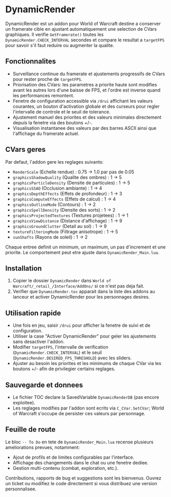 ﻿# DynamicRender

DynamicRender est un addon pour World of Warcraft destine a conserver un framerate cible en ajustant automatiquement une selection de CVars graphiques. Il verifie `GetFramerate()` toutes les `DynamicRender.CHECK_INTERVAL` secondes et compare le resultat a `targetFPS` pour savoir s'il faut reduire ou augmenter la qualite.

## Fonctionnalites
- Surveillance continue du framerate et ajustements progressifs de CVars pour rester proche de `targetFPS`.
- Priorisation des CVars: les parametres a priorite haute sont modifies avant les autres lors d'une baisse de FPS, et l'ordre est inverse quand les performances remontent.
- Fenetre de configuration accessible via `/drui` affichant les valeurs courantes, un bouton d'activation globale et des curseurs pour regler l'intervalle de controle et le seuil de tolerance.
- Ajustement manuel des priorites et des valeurs minimales directement depuis la fenetre via des boutons +/-.
- Visualisation instantanee des valeurs par des barres ASCII ainsi que l'affichage du framerate actuel.

## CVars geres
Par defaut, l'addon gere les reglages suivants:
- `RenderScale` (Echelle rendue) : 0.75 -> 1.0 par pas de 0.05
- `graphicsShadowQuality` (Qualite des ombres) : 1 -> 5
- `graphicsParticleDensity` (Densite de particules) : 1 -> 5
- `graphicsSSAO` (Occlusion ambiante) : 1 -> 4
- `graphicsDepthEffects` (Effets de profondeur) : 1 -> 3
- `graphicsComputeEffects` (Effets de calcul) : 1 -> 4
- `graphicsOutlineMode` (Contours) : 1 -> 2
- `graphicsSpellDensity` (Densite des sorts) : 1 -> 2
- `graphicsProjectedTextures` (Textures projetees) : 1 -> 1
- `graphicsViewDistance` (Distance d'affichage) : 1 -> 9
- `graphicsGroundClutter` (Detail au sol) : 1 -> 9
- `textureFilteringMode` (Filtrage anisotrope) : 1 -> 5
- `sunShafts` (Rayons de soleil) : 1 -> 2

Chaque entree definit un minimum, un maximum, un pas d'increment et une priorite. Le comportement peut etre ajuste dans `DynamicRender_Main.lua`.

## Installation
1. Copier le dossier `DynamicRender` dans `World of Warcraft/_retail_/Interface/AddOns/` si ce n'est pas deja fait.
2. Verifier que `DynamicRender.toc` apparait dans la liste des addons au lanceur et activer DynamicRender pour les personnages desires.

## Utilisation rapide
- Une fois en jeu, saisir `/drui` pour afficher la fenetre de suivi et de configuration.
- Utiliser la case "Activer DynamicRender" pour geler les ajustements sans desactiver l'addon.
- Modifier `targetFPS`, l'intervalle de verification (`DynamicRender.CHECK_INTERVAL`) et le seuil (`DynamicRender.DESIRED_FPS_THRESHOLD`) avec les sliders.
- Ajuster au besoin les priorites et les minimums de chaque CVar via les boutons +/- afin de privilegier certains reglages.

## Sauvegarde et donnees
- Le fichier TOC declare la SavedVariable `DynamicRenderDB` (pas encore exploitee).
- Les reglages modifies par l'addon sont ecrits via `C_CVar.SetCVar`; World of Warcraft s'occupe de persister ces valeurs par personnage.

## Feuille de route
Le bloc `-- To Do` en tete de `DynamicRender_Main.lua` recense plusieurs ameliorations prevues, notamment:
- Ajout de profils et de limites configurables par l'interface.
- Affichage des changements dans le chat ou une fenetre dediee.
- Gestion multi-contenu (combat, exploration, etc.).

Contributions, rapports de bug et suggestions sont les bienvenus. Ouvrez un ticket ou modifiez le code directement si vous distribuez une version personnalisee.